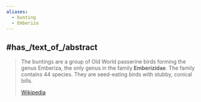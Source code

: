 ```yaml
---
aliases:
  - bunting
  - Emberiza
---
```



## #has_/text_of_/abstract 

> The buntings are a group of Old World passerine birds forming the genus Emberiza, 
> the only genus in the family **Emberizidae**. 
> The family contains 44 species. They are seed-eating birds with stubby, conical bills.
>
> [Wikipedia](https://en.wikipedia.org/wiki/Emberiza) 

